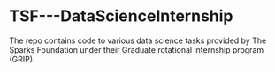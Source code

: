 # TSF---DataScienceInternship
The repo contains code to various data science tasks provided by The Sparks Foundation under their Graduate rotational internship program (GRIP).
